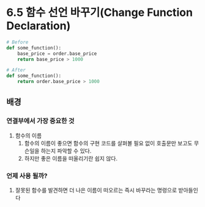 # 6.5 함수 선언 바꾸기(Change Function Declaration)

```python
# Before
def some_function():
	base_price = order.base_price
    return base_price > 1000
```



```python
# After
def some_function():
    return order.base_price > 1000
```



## 배경

### 연결부에서 가장 중요한 것

1. 함수의 이름
   1. 함수의 이름이 좋으면 함수의 구현 코드를 살펴볼 필요 없이 호출문만 보고도 무슨일을 하는지 파악할 수 있다.
   2. 하지만 좋은 이름을 떠올리기란 쉽지 않다.



### 언제 사용 될까?

1. 잘못된 함수를 발견하면 더 나은 이름이 떠오르는 즉시 바꾸라는 명령으로 받아들인다
